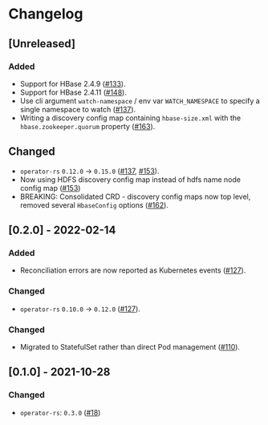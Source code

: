 # Changelog

## [Unreleased]

### Added

- Support for HBase 2.4.9 ([#133]).
- Support for HBase 2.4.11 ([#148]).
- Use cli argument `watch-namespace` / env var `WATCH_NAMESPACE` to specify
  a single namespace to watch ([#137]).
- Writing a discovery config map containing `hbase-size.xml` with the `hbase.zookeeper.quorum` property ([#163]).

## Changed

- `operator-rs` `0.12.0` -> `0.15.0` ([#137], [#153]).
- Now using HDFS discovery config map instead of hdfs name node config map ([#153])
- BREAKING: Consolidated CRD - discovery config maps now top level, removed several `HbaseConfig` options ([#162]).

[#133]: https://github.com/stackabletech/hbase-operator/pull/133
[#137]: https://github.com/stackabletech/hbase-operator/pull/137
[#148]: https://github.com/stackabletech/hbase-operator/pull/148
[#153]: https://github.com/stackabletech/hbase-operator/pull/153
[#162]: https://github.com/stackabletech/hbase-operator/pull/162
[#163]: https://github.com/stackabletech/hbase-operator/pull/163

## [0.2.0] - 2022-02-14

### Added

- Reconciliation errors are now reported as Kubernetes events ([#127]).

### Changed

- `operator-rs` `0.10.0` -> `0.12.0` ([#127]).

[#127]: https://github.com/stackabletech/hbase-operator/pull/127

### Changed

- Migrated to StatefulSet rather than direct Pod management ([#110]).

[#110]: https://github.com/stackabletech/hbase-operator/pull/110

## [0.1.0] - 2021-10-28

### Changed

- `operator-rs`: `0.3.0` ([#18])

[#18]: https://github.com/stackabletech/hdfs-operator/pull/18
